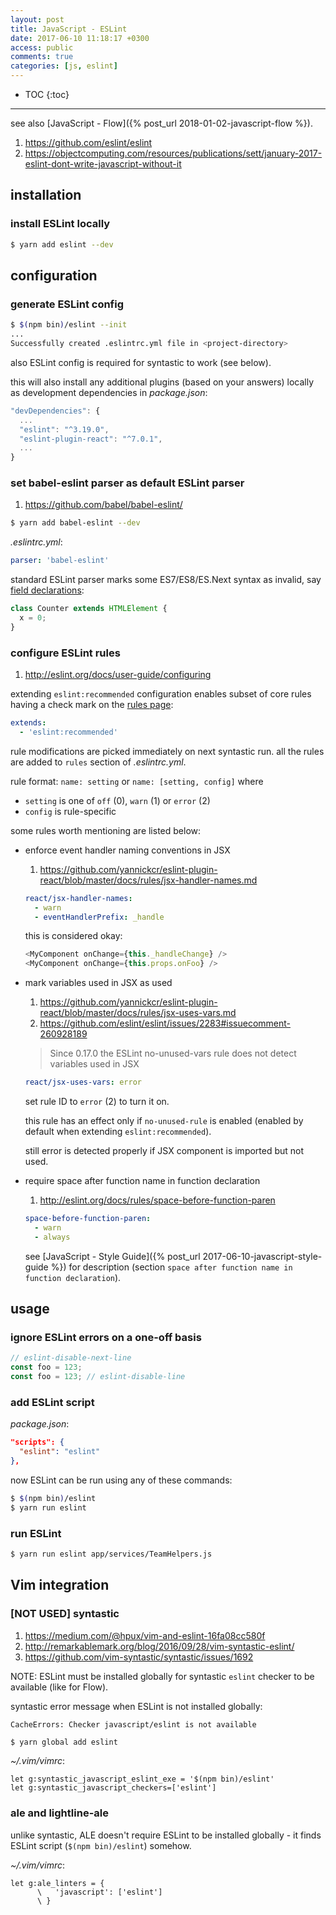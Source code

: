 ```yaml
---
layout: post
title: JavaScript - ESLint
date: 2017-06-10 11:18:17 +0300
access: public
comments: true
categories: [js, eslint]
---
```


<!-- more -->

* TOC
{:toc}
<hr>

see also [JavaScript - Flow]({% post_url 2018-01-02-javascript-flow %}).

1. <https://github.com/eslint/eslint>
2. <https://objectcomputing.com/resources/publications/sett/january-2017-eslint-dont-write-javascript-without-it>

installation
------------

### install ESLint locally

```sh
$ yarn add eslint --dev
```

configuration
-------------

### generate ESLint config

```sh
$ $(npm bin)/eslint --init
...
Successfully created .eslintrc.yml file in <project-directory>
```

also ESLint config is required for syntastic to work (see below).

this will also install any additional plugins (based on your answers)
locally as development dependencies in _package.json_:

```javascript
"devDependencies": {
  ...
  "eslint": "^3.19.0",
  "eslint-plugin-react": "^7.0.1",
  ...
}
```

### set babel-eslint parser as default ESLint parser

1. <https://github.com/babel/babel-eslint/>

```sh
$ yarn add babel-eslint --dev
```

_.eslintrc.yml_:

```yaml
parser: 'babel-eslint'
```

standard ESLint parser marks some ES7/ES8/ES.Next syntax as invalid, say
[field declarations](https://github.com/tc39/proposal-class-fields):

```javascript
class Counter extends HTMLElement {
  x = 0;
}
```

### configure ESLint rules

1. <http://eslint.org/docs/user-guide/configuring>

extending `eslint:recommended` configuration enables subset of core rules
having a check mark on the [rules page](http://eslint.org/docs/rules/):

```yaml
extends:
  - 'eslint:recommended'
```

rule modifications are picked immediately on next syntastic run.
all the rules are added to `rules` section of _.eslintrc.yml_.

rule format: `name: setting` or `name: [setting, config]` where

- `setting` is one of `off` (0), `warn` (1) or `error` (2)
- `config` is rule-specific

some rules worth mentioning are listed below:

- enforce event handler naming conventions in JSX

  1. <https://github.com/yannickcr/eslint-plugin-react/blob/master/docs/rules/jsx-handler-names.md>

  ```yaml
  react/jsx-handler-names:
    - warn
    - eventHandlerPrefix: _handle
  ```

  this is considered okay:

  ```javascript
  <MyComponent onChange={this._handleChange} />
  <MyComponent onChange={this.props.onFoo} />
  ```

- mark variables used in JSX as used

  1. <https://github.com/yannickcr/eslint-plugin-react/blob/master/docs/rules/jsx-uses-vars.md>
  2. <https://github.com/eslint/eslint/issues/2283#issuecomment-260928189>

  > Since 0.17.0 the ESLint no-unused-vars rule does not detect variables used in JSX

  ```yaml
  react/jsx-uses-vars: error
  ```

  set rule ID to `error` (2) to turn it on.

  this rule has an effect only if `no-unused-rule` is enabled
  (enabled by default when extending `eslint:recommended`).

  still error is detected properly if JSX component is imported but not used.

- require space after function name in function declaration

  1. <http://eslint.org/docs/rules/space-before-function-paren>

  ```yaml
  space-before-function-paren:
    - warn
    - always
  ```

  see [JavaScript - Style Guide]({% post_url 2017-06-10-javascript-style-guide %})
  for description (section `space after function name in function declaration`).

usage
-----

### ignore ESLint errors on a one-off basis

```javascript
// eslint-disable-next-line
const foo = 123;
const foo = 123; // eslint-disable-line
```

### add ESLint script

_package.json_:

```json
"scripts": {
  "eslint": "eslint"
},
```

now ESLint can be run using any of these commands:

```sh
$ $(npm bin)/eslint
$ yarn run eslint
```

### run ESLint

```sh
$ yarn run eslint app/services/TeamHelpers.js
```

Vim integration
---------------

### [NOT USED] syntastic

1. <https://medium.com/@hpux/vim-and-eslint-16fa08cc580f>
2. <http://remarkablemark.org/blog/2016/09/28/vim-syntastic-eslint/>
3. <https://github.com/vim-syntastic/syntastic/issues/1692>

NOTE: ESLint must be installed globally for syntastic
      `eslint` checker to be available (like for Flow).

syntastic error message when ESLint is not installed globally:

```
CacheErrors: Checker javascript/eslint is not available
```

```sh
$ yarn global add eslint
```

_~/.vim/vimrc_:

```vim
let g:syntastic_javascript_eslint_exe = '$(npm bin)/eslint'
let g:syntastic_javascript_checkers=['eslint']
```

### ale and lightline-ale

unlike syntastic, ALE doesn't require ESLint to be installed globally -
it finds ESLint script (`$(npm bin)/eslint`) somehow.

_~/.vim/vimrc_:

```vim
let g:ale_linters = {
      \   'javascript': ['eslint']
      \ }
```

